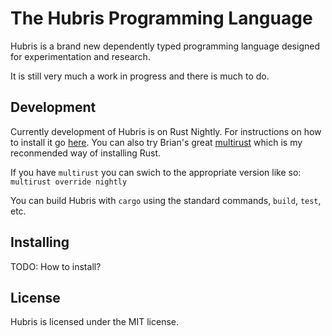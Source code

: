 # The Hubris Programming Language

Hubris is a brand new dependently typed programming language designed for experimentation and research.

It is still very much a work in progress and there is much to do.

## Development

Currently development of Hubris is on Rust Nightly. For instructions on how to install it go [here](https://www.rust-lang.org/downloads.html). You can also try Brian's great [multirust](https://github.com/brson/multirust) which is my reconmended way of installing Rust.

If you have `multirust` you can swich to the appropriate version like so:
```multirust override nightly```

You can build Hubris with `cargo` using the standard commands, `build`, `test`, etc.

## Installing

TODO: How to install?

## License

Hubris is licensed under the MIT license.
